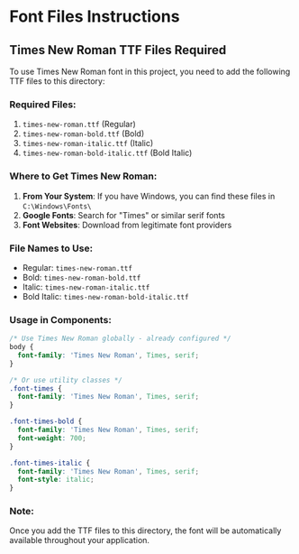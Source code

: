 # Font Files Instructions

## Times New Roman TTF Files Required

To use Times New Roman font in this project, you need to add the following TTF files to this directory:

### Required Files:
1. `times-new-roman.ttf` (Regular)
2. `times-new-roman-bold.ttf` (Bold)
3. `times-new-roman-italic.ttf` (Italic)
4. `times-new-roman-bold-italic.ttf` (Bold Italic)

### Where to Get Times New Roman:
1. **From Your System**: If you have Windows, you can find these files in `C:\Windows\Fonts\`
2. **Google Fonts**: Search for "Times" or similar serif fonts
3. **Font Websites**: Download from legitimate font providers

### File Names to Use:
- Regular: `times-new-roman.ttf`
- Bold: `times-new-roman-bold.ttf`
- Italic: `times-new-roman-italic.ttf`
- Bold Italic: `times-new-roman-bold-italic.ttf`

### Usage in Components:
```css
/* Use Times New Roman globally - already configured */
body {
  font-family: 'Times New Roman', Times, serif;
}

/* Or use utility classes */
.font-times {
  font-family: 'Times New Roman', Times, serif;
}

.font-times-bold {
  font-family: 'Times New Roman', Times, serif;
  font-weight: 700;
}

.font-times-italic {
  font-family: 'Times New Roman', Times, serif;
  font-style: italic;
}
```

### Note:
Once you add the TTF files to this directory, the font will be automatically available throughout your application.